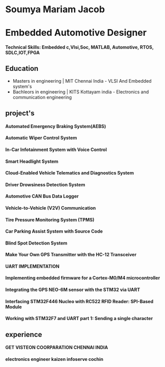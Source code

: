 # Soumya Mariam Jacob
# Embedded Automotive Designer
#### Technical Skills: Embedded c,Vlsi,Soc,  MATLAB, Automotive, RTOS, SDLC,IOT,FPGA

## Education
- Masters in engineering | MIT Chennai India - VLSI And Embedded system's
- Bachleors in engineering | KITS Kottayam india - Electronics and communication engineering

## project's
#### Automated Emergency Braking System(AEBS)
#### Automatic Wiper Control System
#### In-Car Infotainment System with Voice Control
#### Smart Headlight System
#### Cloud-Enabled Vehicle Telematics and Diagnostics System
#### Driver Drowsiness Detection System
#### Automotive CAN Bus Data Logger
#### Vehicle-to-Vehicle (V2V) Communication
#### Tire Pressure Monitoring System (TPMS)
#### Car Parking Assist System with Source Code
#### Blind Spot Detection System
#### Make Your Own GPS Transmitter with the HC-12 Transceiver
#### UART IMPLEMENTATION
#### Implementing embedded firmware for a Cortex-M0/M4 microcontroller
#### Integrating the GPS NEO-6M sensor with the STM32 via UART
#### Interfacing STM32F446 Nucleo with RC522 RFID Reader: SPI-Based Module
#### Working with STM32F7 and UART part 1: Sending a single character



## experience
#### GET VISTEON COORPARATION CHENNAI INDIA 
#### electronics engineer kaizen infoserve cochin
